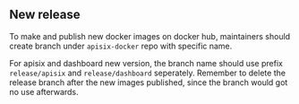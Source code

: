 ## New release

To make and publish new docker images on docker hub, maintainers should create branch under `apisix-docker` repo with specific name.

For apisix and dashboard new version, the branch name should use prefix `release/apisix` and `release/dashboard` seperately. Remember to delete the release branch after the new images published, since the branch would got no use afterwards.
